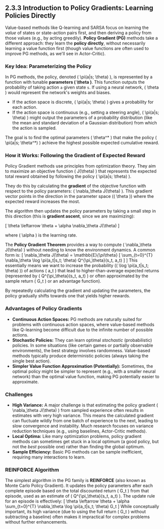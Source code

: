 ## 2.3.3 Introduction to Policy Gradients: Learning Policies Directly

Value-based methods like Q-learning and SARSA focus on learning the *value* of states or state-action pairs first, and then deriving a policy from those values (e.g., by acting greedily). **Policy Gradient (PG)** methods take a different approach: they learn the **policy directly**, without necessarily learning a value function first (though value functions are often used to improve PG methods, as we'll see in Actor-Critic).

### Key Idea: Parameterizing the Policy

In PG methods, the policy, denoted \( \pi(a|s; \theta) \), is represented by a function with tunable **parameters \( \theta \)**. This function outputs the probability of taking action `a` given state `s`. If using a neural network, \( \theta \) would represent the network's weights and biases.

*   If the action space is discrete, \( \pi(a|s; \theta) \) gives a probability for each action.
*   If the action space is continuous (e.g., setting a steering angle), \( \pi(a|s; \theta) \) might output the parameters of a probability distribution (like the mean and standard deviation of a Gaussian distribution) from which the action is sampled.

The goal is to find the optimal parameters \( \theta^* \) that make the policy \( \pi(a|s; \theta^*) \) achieve the highest possible expected cumulative reward.

### How it Works: Following the Gradient of Expected Reward

Policy Gradient methods use principles from optimization theory. They aim to maximize an objective function \( J(\theta) \) that represents the expected total reward obtained by following the policy \( \pi(a|s; \theta) \).

They do this by calculating the **gradient** of the objective function with respect to the policy parameters: \( \nabla_\theta J(\theta) \). This gradient vector points in the direction in the parameter space (\( \theta \)) where the expected reward increases the most.

The algorithm then updates the policy parameters by taking a small step in this direction (this is **gradient ascent**, since we are maximizing):

\[ \theta \leftarrow \theta + \alpha \nabla_\theta J(\theta) \]

where \( \alpha \) is the learning rate.

The **Policy Gradient Theorem** provides a way to compute \( \nabla_\theta J(\theta) \) without needing to know the environment dynamics. A common form is:
\[ \nabla_\theta J(\theta) = \mathbb{E}_{\pi_\theta} [ \sum_{t=0}^{T} \nabla_\theta \log \pi(a_t|s_t; \theta) Q^{\pi_\theta}(s_t, a_t) ] \]
This essentially means we want to increase the probability (\( \log \pi(a_t|s_t; \theta) \)) of actions \( a_t \) that lead to higher-than-average expected returns (represented by \( Q^{\pi_\theta}(s_t, a_t) \) or often approximated by the sample return \( G_t \) or an advantage function).

By repeatedly calculating the gradient and updating the parameters, the policy gradually shifts towards one that yields higher rewards.

### Advantages of Policy Gradients

*   **Continuous Action Spaces:** PG methods are naturally suited for problems with continuous action spaces, where value-based methods like Q-learning become difficult due to the infinite number of possible actions.
*   **Stochastic Policies:** They can learn optimal *stochastic* (probabilistic) policies. In some situations (like certain games or partially observable environments), the best strategy involves randomness. Value-based methods typically produce deterministic policies (always taking the single best action).
*   **Simpler Value Function Approximation (Potentially):** Sometimes, the optimal policy might be simpler to represent (e.g., with a smaller neural network) than the optimal value function, making PG potentially easier to approximate.

### Challenges

*   **High Variance:** A major challenge is that estimating the policy gradient \( \nabla_\theta J(\theta) \) from sampled experience often results in estimates with very high variance. This means the calculated gradient can fluctuate wildly from one batch of experience to the next, leading to slow convergence and instability. Much research focuses on variance reduction techniques (e.g., using baselines, Actor-Critic methods).
*   **Local Optima:** Like many optimization problems, policy gradient methods can sometimes get stuck in a local optimum (a good policy, but not the *best* possible one) rather than finding the global optimum.
*   **Sample Efficiency:** Basic PG methods can be sample inefficient, requiring many interactions to learn.

### REINFORCE Algorithm

The simplest algorithm in the PG family is **REINFORCE** (also known as Monte Carlo Policy Gradient). It updates the policy parameters after each complete episode based on the total discounted return \( G_t \) from that episode, used as an estimate of \( Q^{\pi_\theta}(s_t, a_t) \). The update rule for an episode is effectively:
\[ \theta \leftarrow \theta + \alpha \sum_{t=0}^{T} \nabla_\theta \log \pi(a_t|s_t; \theta) G_t \]
While conceptually important, its high variance (due to using the full return \( G_t \) without subtracting a baseline) often makes it impractical for complex problems without further enhancements. 